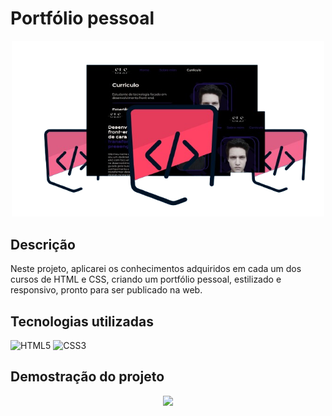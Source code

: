 # Portfólio pessoal
<p align="center">
<img 
    src="./midia-readme/capa-portfolio.png"
    width="500"  
/>
</p>

## Descrição
Neste projeto, aplicarei os conhecimentos adquiridos em cada um dos cursos de HTML e CSS, criando um portfólio pessoal, estilizado e responsivo, pronto para ser publicado na web.

## Tecnologias utilizadas
![HTML5](https://img.shields.io/badge/html5-%23E34F26.svg?style=for-the-badge&logo=html5&logoColor=white)
![CSS3](https://img.shields.io/badge/css3-%231572B6.svg?style=for-the-badge&logo=css3&logoColor=white)

## Demostração do projeto 
<p align="center">
<img 
    src="./midia-readme/video.gif"
    width="700"  
/>
</p>